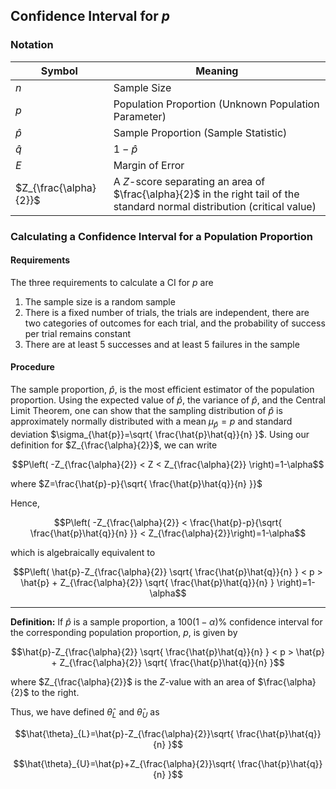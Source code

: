 ## Confidence Interval for $p$

### Notation

| Symbol                 | Meaning                                                                                                                     |
| ---------------------- | --------------------------------------------------------------------------------------------------------------------------- |
| $n$                    | Sample Size                                                                                                                 |
| $p$                    | Population Proportion (Unknown Population Parameter)                                                                        |
| $\hat{p}$              | Sample Proportion (Sample Statistic)                                                                                        |
| $\hat{q}$              | $1-\hat{p}$                                                                                                                 |
| $E$                    | Margin of Error                                                                                                             |
| $Z_{\frac{\alpha}{2}}$ | A $Z$-score separating an area of $\frac{\alpha}{2}$ in the right tail of the standard normal distribution (critical value) |

### Calculating a Confidence Interval for a Population Proportion

#### Requirements

The three requirements to calculate a CI for $p$ are

1. The sample size is a random sample
2. There is a fixed number of trials, the trials are independent, there are two categories of outcomes for each trial, and the probability of success per trial remains constant
3. There are at least 5 successes and at least 5 failures in the sample

#### Procedure

The sample proportion, $\hat{p}$, is the most efficient estimator of the population proportion. Using the expected value of $\hat{p}$, the variance of $\hat{p}$, and the Central Limit Theorem, one can show that the sampling distribution of $\hat{p}$ is approximately normally distributed with a mean $\mu_{\hat{p}}=p$ and standard deviation $\sigma_{\hat{p}}=\sqrt{ \frac{\hat{p}\hat{q}}{n} }$. Using our definition for $Z_{\frac{\alpha}{2}}$, we can write

$$P\left( -Z_{\frac{\alpha}{2}} < Z < Z_{\frac{\alpha}{2}} \right)=1-\alpha$$

where $Z=\frac{\hat{p}-p}{\sqrt{ \frac{\hat{p}\hat{q}}{n} }}$

Hence,

$$P\left( -Z_{\frac{\alpha}{2}} < \frac{\hat{p}-p}{\sqrt{ \frac{\hat{p}\hat{q}}{n} }} < Z_{\frac{\alpha}{2}}\right)=1-\alpha$$

which is algebraically equivalent to

$$P\left( \hat{p}-Z_{\frac{\alpha}{2}} \sqrt{ \frac{\hat{p}\hat{q}}{n} } < p > \hat{p} + Z_{\frac{\alpha}{2}} \sqrt{ \frac{\hat{p}\hat{q}}{n} } \right)=1-\alpha$$

- - -

**Definition:** If $\hat{p}$ is a sample proportion, a $100(1-\alpha)\%$ confidence interval for the corresponding population proportion, $p$, is given by

$$\hat{p}-Z_{\frac{\alpha}{2}} \sqrt{ \frac{\hat{p}\hat{q}}{n} } < p > \hat{p} + Z_{\frac{\alpha}{2}} \sqrt{ \frac{\hat{p}\hat{q}}{n} }$$

where $Z_{\frac{\alpha}{2}}$ is the $Z$-value with an area of $\frac{\alpha}{2}$ to the right.

Thus, we have defined $\hat{\theta}_{L}$ and $\hat{\theta}_{U}$ as

$$\hat{\theta}_{L}=\hat{p}-Z_{\frac{\alpha}{2}}\sqrt{ \frac{\hat{p}\hat{q}}{n} }$$

$$\hat{\theta}_{U}=\hat{p}+Z_{\frac{\alpha}{2}}\sqrt{ \frac{\hat{p}\hat{q}}{n} }$$
